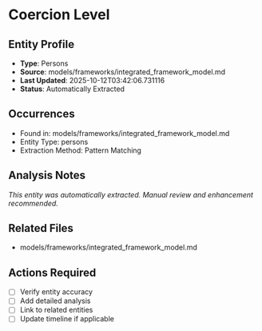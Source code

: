# Coercion Level

## Entity Profile
- **Type**: Persons
- **Source**: models/frameworks/integrated_framework_model.md
- **Last Updated**: 2025-10-12T03:42:06.731116
- **Status**: Automatically Extracted

## Occurrences
- Found in: models/frameworks/integrated_framework_model.md
- Entity Type: persons
- Extraction Method: Pattern Matching

## Analysis Notes
*This entity was automatically extracted. Manual review and enhancement recommended.*

## Related Files
- models/frameworks/integrated_framework_model.md

## Actions Required
- [ ] Verify entity accuracy
- [ ] Add detailed analysis
- [ ] Link to related entities
- [ ] Update timeline if applicable
